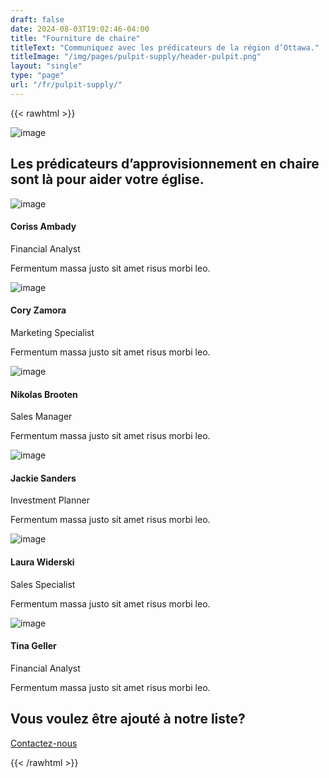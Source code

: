 ```yaml
---
draft: false
date: 2024-08-03T19:02:46-04:00
title: "Fourniture de chaire"
titleText: "Communiquez avec les prédicateurs de la région d’Ottawa."
titleImage: "/img/pages/pulpit-supply/header-pulpit.png"
layout: "single"
type: "page"
url: "/fr/pulpit-supply/"
---
```


{{< rawhtml >}}

<div class="container pt-20 xl:pt-28 lg:pt-28 md:pt-28 pb-16 xl:pb-20 lg:pb-20 md:pb-20">
  <div class="flex flex-wrap mx-[-15px] !mb-3">
    <div class="md:w-10/12 lg:w-10/12 xl:w-9/12 xxl:w-7/12 w-full flex-[0_0_auto] px-[15px] max-w-full !mx-auto !text-center">
      <img src="/img/icons/lineal/team.svg" class="svg-inject icon-svg icon-svg-md !w-[2.6rem] !h-[2.6rem] mb-4 m-[0_auto]" alt="image">
      <h2 class="text-[calc(1.305rem_+_0.66vw)] font-bold xl:text-[1.8rem] leading-[1.3] mb-3 xl:!px-[4.5rem] lg:!px-[4.5rem]">Les prédicateurs d’approvisionnement en chaire sont là pour aider votre église.</h2>
    </div>
    <!--/column -->
  </div>
  <!--/.row -->
  <div class="!relative">
    <div class="shape !rounded-[50%] !bg-[#fff8ee] rellax !w-[6rem] !h-[6rem] absolute z-[1]" data-rellax-speed="1" style="bottom: 0.5rem; right: -1.7rem;"></div>
    <div class="shape !rounded-[50%] bg-line red rellax !w-[6rem] !h-[6rem] absolute z-[1] opacity-50" data-rellax-speed="1" style="top: 0.5rem; left: -1.7rem;"></div>
    <div class="swiper-container dots-closer !mb-6" data-margin="0" data-dots="true" data-items-xxl="4" data-items-xl="3" data-items-lg="3" data-items-md="2" data-items-xs="1">
      <div class="swiper">
        <div class="swiper-wrapper">
          <div class="swiper-slide">
            <div class="item-inner">
              <div class="card">
                <div class="card-body p-[40px]">
                  <img class="rounded-[50%] !w-[5rem] mb-4" src="/img/avatars/te1.jpg" alt="image">
                  <h4 class="mb-1">Coriss Ambady</h4>
                  <div class="text-[0.65rem] mb-2 uppercase tracking-[0.02rem] font-bold text-[#aab0bc]">Financial Analyst</div>
                  <p class="!mb-2">Fermentum massa justo sit amet risus morbi leo.</p>
                  <nav class="nav social !mb-0">
                    <a class="m-[0_.7rem_0_0] text-[1rem] transition-all duration-[0.2s] ease-in-out translate-y-0 hover:translate-y-[-0.15rem]" href="#"><i class="uil uil-twitter before:content-['\ed59'] text-[1rem] text-[#5daed5]"></i></a>
                    <a class="m-[0_.7rem_0_0] text-[1rem] transition-all duration-[0.2s] ease-in-out translate-y-0 hover:translate-y-[-0.15rem]" href="#"><i class="uil uil-facebook-f before:content-['\eae2'] text-[1rem] text-[#4470cf]"></i></a>
                    <a class="m-[0_.7rem_0_0] text-[1rem] transition-all duration-[0.2s] ease-in-out translate-y-0 hover:translate-y-[-0.15rem]" href="#"><i class="uil uil-dribbble before:content-['\eaa2'] text-[1rem] text-[#e94d88]"></i></a>
                  </nav>
                  <!-- /.social -->
                </div>
                <!--/.card-body -->
              </div>
              <!-- /.card -->
            </div>
            <!-- /.item-inner -->
          </div>
          <!--/.swiper-slide -->
          <div class="swiper-slide">
            <div class="item-inner">
              <div class="card">
                <div class="card-body p-[40px]">
                  <img class="rounded-[50%] !w-[5rem] mb-4" src="/img/avatars/te2.jpg" alt="image">
                  <h4 class="mb-1">Cory Zamora</h4>
                  <div class="text-[0.65rem] mb-2 uppercase tracking-[0.02rem] font-bold text-[#aab0bc]">Marketing Specialist</div>
                  <p class="!mb-2">Fermentum massa justo sit amet risus morbi leo.</p>
                  <nav class="nav social !mb-0">
                    <a class="m-[0_.7rem_0_0] text-[1rem] transition-all duration-[0.2s] ease-in-out translate-y-0 hover:translate-y-[-0.15rem]" href="#"><i class="uil uil-twitter before:content-['\ed59'] text-[1rem] text-[#5daed5]"></i></a>
                    <a class="m-[0_.7rem_0_0] text-[1rem] transition-all duration-[0.2s] ease-in-out translate-y-0 hover:translate-y-[-0.15rem]" href="#"><i class="uil uil-facebook-f before:content-['\eae2'] text-[1rem] text-[#4470cf]"></i></a>
                    <a class="m-[0_.7rem_0_0] text-[1rem] transition-all duration-[0.2s] ease-in-out translate-y-0 hover:translate-y-[-0.15rem]" href="#"><i class="uil uil-dribbble before:content-['\eaa2'] text-[1rem] text-[#e94d88]"></i></a>
                  </nav>
                  <!-- /.social -->
                </div>
                <!--/.card-body -->
              </div>
              <!-- /.card -->
            </div>
            <!-- /.item-inner -->
          </div>
          <!--/.swiper-slide -->
          <div class="swiper-slide">
            <div class="item-inner">
              <div class="card">
                <div class="card-body p-[40px]">
                  <img class="rounded-[50%] !w-[5rem] mb-4" src="/img/avatars/te3.jpg" alt="image">
                  <h4 class="mb-1">Nikolas Brooten</h4>
                  <div class="text-[0.65rem] mb-2 uppercase tracking-[0.02rem] font-bold text-[#aab0bc]">Sales Manager</div>
                  <p class="!mb-2">Fermentum massa justo sit amet risus morbi leo.</p>
                  <nav class="nav social !mb-0">
                    <a class="m-[0_.7rem_0_0] text-[1rem] transition-all duration-[0.2s] ease-in-out translate-y-0 hover:translate-y-[-0.15rem]" href="#"><i class="uil uil-twitter before:content-['\ed59'] text-[1rem] text-[#5daed5]"></i></a>
                    <a class="m-[0_.7rem_0_0] text-[1rem] transition-all duration-[0.2s] ease-in-out translate-y-0 hover:translate-y-[-0.15rem]" href="#"><i class="uil uil-facebook-f before:content-['\eae2'] text-[1rem] text-[#4470cf]"></i></a>
                    <a class="m-[0_.7rem_0_0] text-[1rem] transition-all duration-[0.2s] ease-in-out translate-y-0 hover:translate-y-[-0.15rem]" href="#"><i class="uil uil-dribbble before:content-['\eaa2'] text-[1rem] text-[#e94d88]"></i></a>
                  </nav>
                  <!-- /.social -->
                </div>
                <!--/.card-body -->
              </div>
              <!-- /.card -->
            </div>
            <!-- /.item-inner -->
          </div>
          <!--/.swiper-slide -->
          <div class="swiper-slide">
            <div class="item-inner">
              <div class="card">
                <div class="card-body p-[40px]">
                  <img class="rounded-[50%] !w-[5rem] mb-4" src="/img/avatars/te4.jpg" alt="image">
                  <h4 class="mb-1">Jackie Sanders</h4>
                  <div class="text-[0.65rem] mb-2 uppercase tracking-[0.02rem] font-bold text-[#aab0bc]">Investment Planner</div>
                  <p class="!mb-2">Fermentum massa justo sit amet risus morbi leo.</p>
                  <nav class="nav social !mb-0">
                    <a class="m-[0_.7rem_0_0] text-[1rem] transition-all duration-[0.2s] ease-in-out translate-y-0 hover:translate-y-[-0.15rem]" href="#"><i class="uil uil-twitter before:content-['\ed59'] text-[1rem] text-[#5daed5]"></i></a>
                    <a class="m-[0_.7rem_0_0] text-[1rem] transition-all duration-[0.2s] ease-in-out translate-y-0 hover:translate-y-[-0.15rem]" href="#"><i class="uil uil-facebook-f before:content-['\eae2'] text-[1rem] text-[#4470cf]"></i></a>
                    <a class="m-[0_.7rem_0_0] text-[1rem] transition-all duration-[0.2s] ease-in-out translate-y-0 hover:translate-y-[-0.15rem]" href="#"><i class="uil uil-dribbble before:content-['\eaa2'] text-[1rem] text-[#e94d88]"></i></a>
                  </nav>
                  <!-- /.social -->
                </div>
                <!--/.card-body -->
              </div>
              <!-- /.card -->
            </div>
            <!-- /.item-inner -->
          </div>
          <!--/.swiper-slide -->
          <div class="swiper-slide">
            <div class="item-inner">
              <div class="card">
                <div class="card-body p-[40px]">
                  <img class="rounded-[50%] !w-[5rem] mb-4" src="/img/avatars/te5.jpg" alt="image">
                  <h4 class="mb-1">Laura Widerski</h4>
                  <div class="text-[0.65rem] mb-2 uppercase tracking-[0.02rem] font-bold text-[#aab0bc]">Sales Specialist</div>
                  <p class="!mb-2">Fermentum massa justo sit amet risus morbi leo.</p>
                  <nav class="nav social !mb-0">
                    <a class="m-[0_.7rem_0_0] text-[1rem] transition-all duration-[0.2s] ease-in-out translate-y-0 hover:translate-y-[-0.15rem]" href="#"><i class="uil uil-twitter before:content-['\ed59'] text-[1rem] text-[#5daed5]"></i></a>
                    <a class="m-[0_.7rem_0_0] text-[1rem] transition-all duration-[0.2s] ease-in-out translate-y-0 hover:translate-y-[-0.15rem]" href="#"><i class="uil uil-facebook-f before:content-['\eae2'] text-[1rem] text-[#4470cf]"></i></a>
                    <a class="m-[0_.7rem_0_0] text-[1rem] transition-all duration-[0.2s] ease-in-out translate-y-0 hover:translate-y-[-0.15rem]" href="#"><i class="uil uil-dribbble before:content-['\eaa2'] text-[1rem] text-[#e94d88]"></i></a>
                  </nav>
                  <!-- /.social -->
                </div>
                <!--/.card-body -->
              </div>
              <!-- /.card -->
            </div>
            <!-- /.item-inner -->
          </div>
          <!--/.swiper-slide -->
          <div class="swiper-slide">
            <div class="item-inner">
              <div class="card">
                <div class="card-body p-[40px]">
                  <img class="rounded-[50%] !w-[5rem] mb-4" src="/img/avatars/te6.jpg" alt="image">
                  <h4 class="mb-1">Tina Geller</h4>
                  <div class="text-[0.65rem] mb-2 uppercase tracking-[0.02rem] font-bold text-[#aab0bc]">Financial Analyst</div>
                  <p class="!mb-2">Fermentum massa justo sit amet risus morbi leo.</p>
                  <nav class="nav social !mb-0">
                    <a class="m-[0_.7rem_0_0] text-[1rem] transition-all duration-[0.2s] ease-in-out translate-y-0 hover:translate-y-[-0.15rem]" href="#"><i class="uil uil-twitter before:content-['\ed59'] text-[1rem] text-[#5daed5]"></i></a>
                    <a class="m-[0_.7rem_0_0] text-[1rem] transition-all duration-[0.2s] ease-in-out translate-y-0 hover:translate-y-[-0.15rem]" href="#"><i class="uil uil-facebook-f before:content-['\eae2'] text-[1rem] text-[#4470cf]"></i></a>
                    <a class="m-[0_.7rem_0_0] text-[1rem] transition-all duration-[0.2s] ease-in-out translate-y-0 hover:translate-y-[-0.15rem]" href="#"><i class="uil uil-dribbble before:content-['\eaa2'] text-[1rem] text-[#e94d88]"></i></a>
                  </nav>
                  <!-- /.social -->
                </div>
                <!--/.card-body -->
              </div>
              <!-- /.card -->
            </div>
            <!-- /.item-inner -->
          </div>
          <!--/.swiper-slide -->
        </div>
        <!--/.swiper-wrapper -->
      </div>
      <!-- /.swiper -->
    </div>
    <!-- /.swiper-container -->
  </div>
  <!-- /.relative -->
      <div class="flex flex-wrap mx-[-15px] !mt-[3rem]">
      <div class="lg:w-6/12 xl:w-5/12 w-full flex-[0_0_auto] px-[15px] max-w-full !mx-auto !text-center">
        <h2 class="text-[calc(1.265rem_+_0.18vw)] font-bold xl:text-[1.4rem] leading-[1.35] !mb-3">Vous voulez être ajouté à notre liste?</h2>
        <a href="mailto:info@ottawabaptist.ca" class="btn btn-primary text-white !bg-[#3f78e0] border-[#3f78e0] hover:text-white hover:bg-[#3f78e0] hover:border-[#3f78e0] focus:shadow-[rgba(92,140,229,1)] active:text-white active:bg-[#3f78e0] active:border-[#3f78e0] disabled:text-white disabled:bg-[#3f78e0] disabled:border-[#3f78e0] !rounded-[50rem] hover:translate-y-[-0.15rem] hover:shadow-[0_0.25rem_0.75rem_rgba(30,34,40,0.15)]">Contactez-nous</a>
      </div>
      <!-- /column -->
    </div>

</div>


{{< /rawhtml >}}